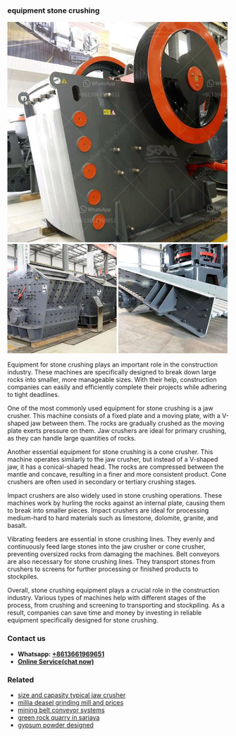 <h3>equipment stone crushing</h3><img src='1708332799.jpg' alt=''><p>Equipment for stone crushing plays an important role in the construction industry. These machines are specifically designed to break down large rocks into smaller, more manageable sizes. With their help, construction companies can easily and efficiently complete their projects while adhering to tight deadlines.</p><p>One of the most commonly used equipment for stone crushing is a jaw crusher. This machine consists of a fixed plate and a moving plate, with a V-shaped jaw between them. The rocks are gradually crushed as the moving plate exerts pressure on them. Jaw crushers are ideal for primary crushing, as they can handle large quantities of rocks.</p><p>Another essential equipment for stone crushing is a cone crusher. This machine operates similarly to the jaw crusher, but instead of a V-shaped jaw, it has a conical-shaped head. The rocks are compressed between the mantle and concave, resulting in a finer and more consistent product. Cone crushers are often used in secondary or tertiary crushing stages.</p><p>Impact crushers are also widely used in stone crushing operations. These machines work by hurling the rocks against an internal plate, causing them to break into smaller pieces. Impact crushers are ideal for processing medium-hard to hard materials such as limestone, dolomite, granite, and basalt.</p><p>Vibrating feeders are essential in stone crushing lines. They evenly and continuously feed large stones into the jaw crusher or cone crusher, preventing oversized rocks from damaging the machines. Belt conveyors are also necessary for stone crushing lines. They transport stones from crushers to screens for further processing or finished products to stockpiles.</p><p>Overall, stone crushing equipment plays a crucial role in the construction industry. Various types of machines help with different stages of the process, from crushing and screening to transporting and stockpiling. As a result, companies can save time and money by investing in reliable equipment specifically designed for stone crushing.</p><h3>Contact us</h3><ul><li><strong>Whatsapp:&nbsp;<a href="https://wa.me/8613661969651">+8613661969651</a></strong></li><li><a href="https://swt.shibang-china.com/?git&amp;zhl&amp;equipment stone crushing"><strong>Online Service(chat now)</strong></a></li></ul><h3>Related</h3><ul><li><a href='size and capasity typical jaw crusher.md'>size and capasity typical jaw crusher</a></li><li><a href='millia deasel grinding mill and prices.md'>millia deasel grinding mill and prices</a></li><li><a href='mining belt conveyor systems.md'>mining belt conveyor systems</a></li><li><a href='green rock quarry in sariaya.md'>green rock quarry in sariaya</a></li><li><a href='gypsum powder designed.md'>gypsum powder designed</a></li></ul>